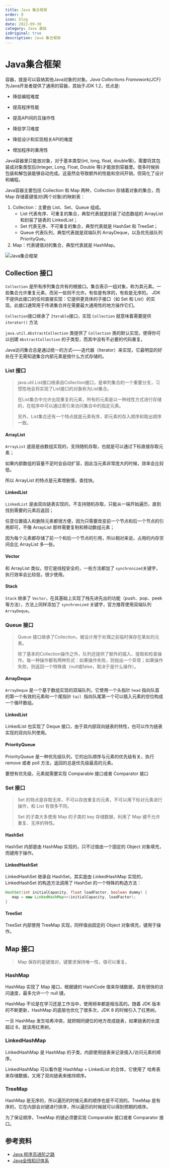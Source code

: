 ```yaml
---
title: Java 集合框架
order: 0
icon: blog
date: 2022-09-30
category: Java 基础
isOriginal: true
description: Java 集合框架
---
```


# Java集合框架

容器，就是可以容纳其他Java对象的对象。*Java Collections Framework(JCF)* 为Java开发者提供了通用的容器，其始于JDK 1.2，优点是:

- 降低编程难度

- 提高程序性能

- 提高API间的互操作性

- 降低学习难度

- 降低设计和实现相关API的难度

- 增加程序的重用性



Java容器里只能放对象，对于基本类型(int, long, float, double等)，需要将其包装成对象类型后(Integer, Long, Float, Double 等)才能放到容器里。很多时候拆包装和解包装能够自动完成。这虽然会导致额外的性能和空间开销，但简化了设计和编程。

Java容器主要包括 Collection 和 Map 两种，Collection 存储着对象的集合，而 Map 存储着键值对(两个对象)的映射表：

1. Collection：主要由 List、Set、Queue 组成。
    - List 代表有序、可重复的集合，典型代表就是封装了动态数组的 ArrayList 和封装了链表的 LinkedList；
    - Set 代表无序、不可重复的集合，典型代表就是 HashSet 和 TreeSet；
    - Queue 代表队列，典型代表就是双端队列 ArrayDeque，以及优先级队列 PriorityQue。
2. Map：代表键值对的集合，典型代表就是 HashMap。

![Java集合框架](https://cdn.jsdelivr.net/gh/alexchen68/images@master/blog/java/collection_framework.png ':size=80%')

## Collection 接口

`Collection` 是所有序列集合共有的根接口。集合表示一组对象，称为其元素。一些集合允许重复元素，而另一些则不允许。有些是有序的，有些是无序的。 JDK 不提供此接口的任何直接实现：它提供更具体的子接口（如 Set 和 List）的实现。此接口通常用于传递集合并在需要最大通用性的地方操作它们。

`Collection`接口继承了 `Iterable`接口，实现 `Collection` 就意味着需要提供 `iterator()` 方法

`java.util.AbstractCollection` 类提供了 `Collection` 类的默认实现，使得你可以创建 `AbstractCollection` 的子类型，而其中没有不必要的代码重复。

Java访问集合总是通过统一的方式——迭代器（Iterator）来实现，它最明显的好处在于无需知道集合内部元素是按什么方式存储的。

### List 接口

> java.util.List接口继承自Collection接口，是单列集合的一个重要分支，习惯性地会将实现了List接口的对象称为List集合。
>
> 在List集合中允许出现重复的元素，所有的元素是以一种线性方式进行存储的，在程序中可以通过索引来访问集合中的指定元素。
>
> 另外，List集合还有一个特点就是元素有序，即元素的存入顺序和取出顺序一致。

#### ArrayList

`ArrayList` 底层是由数组实现的，支持随机存取，也就是可以通过下标直接存取元素；

如果内部数组的容量不足时会自动扩容，因此当元素非常庞大的时候，效率会比较低。

所以 ArrayList 的特点是元素增删慢，查找快。

#### LinkedList

`LinkedList` 是由双向链表实现的，不支持随机存取，只能从一端开始遍历，直到找到需要的元素后返回；

任意位置插入和删除元素都很方便，因为只需要改变前一个节点和后一个节点的引用即可，不像 ArrayList 那样需要复制和移动数组元素；

因为每个元素都存储了前一个和后一个节点的引用，所以相对来说，占用的内存空间会比 ArrayList 多一些。

#### Vector

和 ArrayList 类似，但它是线程安全的，一些方法都加了 `synchronized`关键字，执行效率会比较低，很少使用。

#### Stack

`Stack` 继承了 `Vector`，在其基础上实现了栈先进先出的功能（push、pop、peek等方法），方法上同样添加了 `synchronized` 关键字，官方推荐使用双端队列 `ArrayDeque`。

### Queue 接口

> Queue 接口继承了Collection，被设计用于处理之前临时保存在某处的元素。
>
> 除了基本的Collection操作之外，队列还提供了额外的插入、提取和检查操作。每一种操作都有两种形式：如果操作失败，则抛出一个异常；如果操作失败，则返回一个特殊值（null或false，取决于是什么操作）。

#### ArrayDeque

`ArrayDeque` 是一个基于数组实现的双端队列，它使用一个头指针 `head` 指向队首的第一个有效的元素和一个尾指针 `tail `指向队尾第一个可以插入元素的空位构成一个循环数组。

#### LinkedList

LinkedList 也实现了 Deque 接口，由于其内部双向链表的特性，也可以作为链表实现的双向队列使用。

#### PriorityQueue

PriorityQueue 是一种优先级队列，它的出队顺序与元素的优先级有关，执行 remove 或者 poll 方法，返回的总是优先级最高的元素。

要想有优先级，元素就需要实现 Comparable 接口或者 Comparator 接口

### Set 接口

> Set 的特点是存取无序，不可以存放重复的元素，不可以用下标对元素进行操作，和 List 有很多不同。
>
> Set 的子类大多使用 Map 的子类的 key 存储数据，利用了 Map 键不允许重复、无序的特性。

#### HashSet

HashSet 内部是由 HashMap 实现的，只不过值由一个固定的 Object 对象填充，而键用于操作。

#### LinkedHashSet

LinkedHashSet 继承自 HashSet，其实是由 LinkedHashMap 实现的，LinkedHashSet 的构造方法调用了 HashSet 的一个特殊的构造方法：

```java
HashSet(int initialCapacity, float loadFactor, boolean dummy) {
   map = new LinkedHashMap<>(initialCapacity, loadFactor);
}
```

#### TreeSet

TreeSet 内部使用 TreeMap 实现，同样值由固定的 Object 对象填充，键用于操作。

## Map 接口

> Map 保存的是键值对，键要求保持唯一性，值可以重复。

### HashMap

HashMap 实现了 Map 接口，根据键的 HashCode 值来存储数据，具有很快的访问速度，最多允许一个 null 键。

HashMap 不论是在学习还是工作当中，使用频率都是相当高的。随着 JDK 版本的不断更新，HashMap 的底层也优化了很多次，JDK 8 的时候引入了红黑树。

一旦 HashMap 发生哈希冲突，就把相同键位的地方改成链表，如果链表的长度超过 8，就该用红黑树。

### LinkedHashMap

LinkedHashMap 是 HashMap 的子类，内部使用链表来记录插入/访问元素的顺序。

LinkedHashMap 可以看作是 HashMap + LinkedList 的合体，它使用了 哈希表来存储数据，又用了双向链表来维持顺序。

### TreeMap

HashMap 是无序的，所以遍历的时候元素的顺序也是不可测的。TreeMap 是有序的，它在内部会对键进行排序，所以遍历的时候就可以得到预期的顺序。

为了保证顺序，TreeMap 的键必须要实现 Comparable 接口或者 Comparator 接口。


## 参考资料

* [Java 程序员进阶之路](https://tobebetterjavaer.com/collection/gailan.html)
* [Java全栈知识体系](https://pdai.tech/md/java/collection/java-collection-all.html)